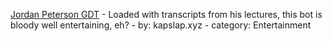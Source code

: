 [Jordan Peterson GDT](https://chat.openai.com/g/g-5YThVGUqx-jordan-peterson-gpt) - Loaded with transcripts from his lectures, this bot is bloody well entertaining, eh? - by: kapslap.xyz - category: Entertainment